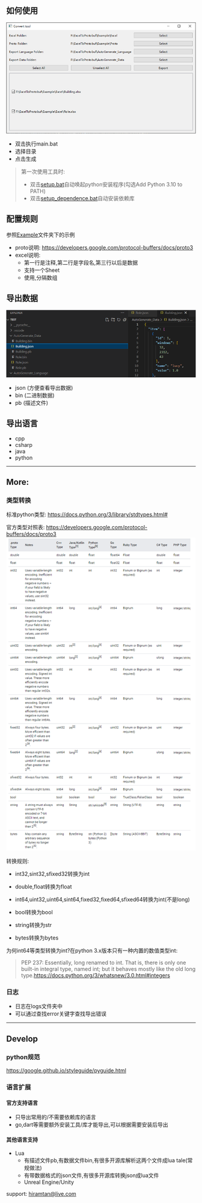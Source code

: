 ## 如何使用
![](/Others/Q9RVLdhun7.png)
- 双击执行main.bat
- 选择目录
- 点击生成

> 第一次使用工具时:
> - 双击[setup.bat](setup.bat)自动唤起python安装程序(勾选Add Python 3.10 to PATH)
> - 双击[setup_dependence.bat](setup_dependence.bat)自动安装依赖库

## 配置规则
参照[Example](Example)文件夹下的示例
- proto说明: https://developers.google.com/protocol-buffers/docs/proto3
- excel说明:
    - 第一行是注释,第二行是字段名,第三行以后是数据
    - 支持一个Sheet
    - 使用,分隔数组

## 导出数据
![](/Others/FvCsQi9QOz.png)
- json (方便查看导出数据)
- bin (二进制数据)
- pb (描述文件)

## 导出语言
- cpp
- csharp
- java
- python

-----

## More:

### 类型转换
标准python类型: 
https://docs.python.org/3/library/stdtypes.html#

官方类型对照表: https://developers.google.com/protocol-buffers/docs/proto3
![](/Others/vbBuHG4DUC.png)

转换规则:
- int32,sint32,sfixed32转换为int

- double,float转换为float

- int64,uint32,uint64,sint64,fixed32,fixed64,sfixed64转换为int(不是long)

- bool转换为bool

- string转换为str

- bytes转换为bytes

为何int64等类型转换为int?在python 3.x版本只有一种内置的数值类型int:

>PEP 237: Essentially, long renamed to int. That is, there is only one built-in integral type, named int; but it behaves mostly like the old long type.https://docs.python.org/3/whatsnew/3.0.html#integers

### 日志
- 日志在logs文件夹中
- 可以通过查找error关键字查找导出错误


-----

## Develop

### python规范 
https://google.github.io/styleguide/pyguide.html

### 语言扩展

#### 官方支持语言
- 只导出常用的/不需要依赖库的语言
- go,dart等需要额外安装工具/库才能导出,可以根据需要安装后导出

#### 其他语言支持
- Lua
  - 有描述文件pb,有数据文件bin,有很多开源库解析这两个文件成lua tale(常规做法)
  - 有带数据格式的json文件,有很多开源库转换json成lua文件
  - Unreal Engine/Unity 

support: hiramtan@live.com
